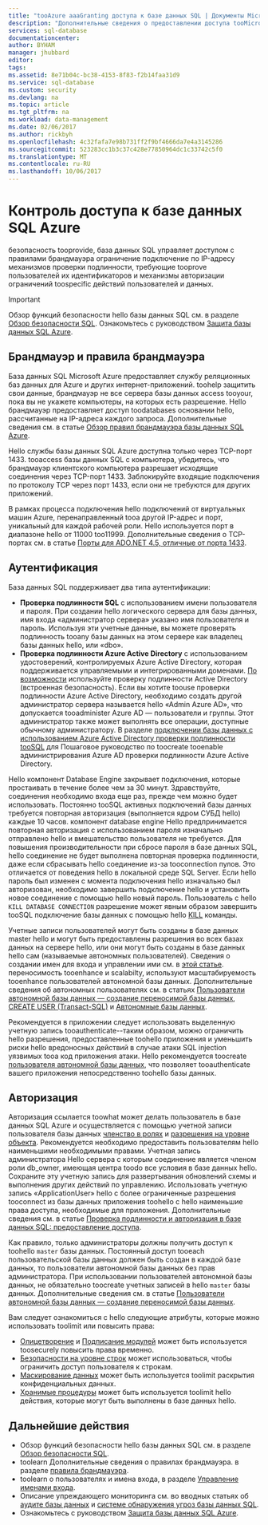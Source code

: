 ```yaml
---
title: "tooAzure aaaGranting доступа к базе данных SQL | Документы Microsoft"
description: "Дополнительные сведения о предоставлении доступа tooMicrosoft базы данных SQL Azure."
services: sql-database
documentationcenter: 
author: BYHAM
manager: jhubbard
editor: 
tags: 
ms.assetid: 8e71b04c-bc38-4153-8f83-f2b14faa31d9
ms.service: sql-database
ms.custom: security
ms.devlang: na
ms.topic: article
ms.tgt_pltfrm: na
ms.workload: data-management
ms.date: 02/06/2017
ms.author: rickbyh
ms.openlocfilehash: 4c32fafa7e98b731ff2f9bf4666da7e4a3145286
ms.sourcegitcommit: 523283cc1b3c37c428e77850964dc1c33742c5f0
ms.translationtype: MT
ms.contentlocale: ru-RU
ms.lasthandoff: 10/06/2017
---
```

# <a name="azure-sql-database-access-control"></a>Контроль доступа к базе данных SQL Azure
безопасность tooprovide, база данных SQL управляет доступом с правилами брандмауэра ограничение подключение по IP-адресу механизмов проверки подлинности, требующие tooprove пользователей их идентификаторов и механизмы авторизации ограничений toospecific действий пользователей и данных. 

> [!IMPORTANT]
> Обзор функций безопасности hello базы данных SQL см. в разделе [Обзор безопасности SQL](sql-database-security-overview.md). Ознакомьтесь с руководством [Защита базы данных SQL Azure](sql-database-security-tutorial.md).

## <a name="firewall-and-firewall-rules"></a>Брандмауэр и правила брандмауэра
База данных SQL Microsoft Azure предоставляет службу реляционных баз данных для Azure и других интернет-приложений. toohelp защитить свои данные, брандмауэр не все сервера базы данных access tooyour, пока вы не укажете компьютеры, на которых есть разрешение. Hello брандмауэр предоставляет доступ toodatabases основании hello, рассчитанные на IP-адреса каждого запроса. Дополнительные сведения см. в статье [Обзор правил брандмауэра базы данных SQL Azure](sql-database-firewall-configure.md).

Hello службы базы данных SQL Azure доступна только через TCP-порт 1433. tooaccess базы данных SQL с компьютера, убедитесь, что брандмауэр клиентского компьютера разрешает исходящие соединения через TCP-порт 1433. Заблокируйте входящие подключения по протоколу TCP через порт 1433, если они не требуются для других приложений. 

В рамках процесса подключения hello подключений от виртуальных машин Azure, перенаправленный tooa другой IP-адрес и порт, уникальный для каждой рабочей роли. Hello используется порт в диапазоне hello от 11000 too11999. Дополнительные сведения о TCP-портах см. в статье [Порты для ADO.NET 4.5, отличные от порта 1433](sql-database-develop-direct-route-ports-adonet-v12.md).

## <a name="authentication"></a>Аутентификация

База данных SQL поддерживает два типа аутентификации:

* **Проверка подлинности SQL** с использованием имени пользователя и пароля. При создании hello логического сервера для базы данных, имя входа «администратор сервера» указано имя пользователя и пароль. Используя эти учетные данные, вы можете проверять подлинность tooany базы данных на этом сервере как владелец базы данных hello, или «dbo». 
* **Проверка подлинности Azure Active Directory** с использованием удостоверений, контролируемых Azure Active Directory, которая поддерживается управляемыми и интегрированными доменами. [По возможности](https://docs.microsoft.com/sql/relational-databases/security/choose-an-authentication-mode) используйте проверку подлинности Active Directory (встроенная безопасность). Если вы хотите toouse проверки подлинности Azure Active Directory, необходимо создать другой администратор сервера называется hello «Admin Azure AD», что допускается tooadminister Azure AD — пользователи и группы. Этот администратор также может выполнять все операции, доступные обычному администратору. В разделе [подключении базы данных с использованием Azure Active Directory проверки подлинности tooSQL](sql-database-aad-authentication.md) для Пошаговое руководство по toocreate tooenable администрирования Azure AD проверки подлинности Azure Active Directory.

Hello компонент Database Engine закрывает подключения, которые простаивать в течение более чем за 30 минут. Здравствуйте, соединения необходимо входа еще раз, прежде чем можно будет использовать. Постоянно tooSQL активных подключений базы данных требуется повторная авторизация (выполняется ядром СУБД hello) каждые 10 часов. компонент database engine Hello предпринимается повторная авторизация с использованием пароля изначально отправлено hello и вмешательство пользователя не требуется. Для повышения производительности при сбросе пароля в базе данных SQL, hello соединение не будет выполнена повторная проверка подлинности, даже если сбрасывать hello соединение из-за tooconnection пулов. Это отличается от поведения hello в локальной среде SQL Server. Если hello пароль был изменен с момента подключения hello изначально был авторизован, необходимо завершить подключение hello и установить новое соединение с помощью hello новый пароль. Пользователь с hello `KILL DATABASE CONNECTION` разрешение может явным образом завершить tooSQL подключение базы данных с помощью hello [KILL](https://docs.microsoft.com/sql/t-sql/language-elements/kill-transact-sql) команды.

Учетные записи пользователей могут быть созданы в базе данных master hello и могут быть предоставлены разрешения во всех базах данных на сервере hello, или они могут быть созданы в базе данных hello сам (называемые автономных пользователей). Сведения о создании имен для входа и управлении ими см. в [этой статье](sql-database-manage-logins.md). переносимость tooenhance и scalabilty, используют масштабируемость tooenhance пользователей автономной базы данных. Дополнительные сведения об автономных пользователях см. в статьях [Пользователи автономной базы данных — создание переносимой базы данных](https://docs.microsoft.com/sql/relational-databases/security/contained-database-users-making-your-database-portable), [CREATE USER (Transact-SQL)](https://docs.microsoft.com/sql/t-sql/statements/create-user-transact-sql) и [Автономные базы данных](https://docs.microsoft.com/sql/relational-databases/databases/contained-databases).

Рекомендуется в приложении следует использовать выделенную учетную запись tooauthenticate--таким образом, можно ограничить hello разрешения, предоставленные toohello приложения и уменьшить риски hello вредоносных действий в случае атаки SQL injection уязвимых tooa код приложения атаки. Hello рекомендуется toocreate [пользователя автономной базы данных](https://docs.microsoft.com/sql/relational-databases/security/contained-database-users-making-your-database-portable), что позволяет tooauthenticate вашего приложения непосредственно toohello базы данных. 

## <a name="authorization"></a>Авторизация

Авторизация ссылается toowhat может делать пользователь в базе данных SQL Azure и осуществляется с помощью учетной записи пользователя базы данных [членство в ролях](https://docs.microsoft.com/sql/relational-databases/security/authentication-access/database-level-roles) и [разрешения на уровне объекта](https://docs.microsoft.com/sql/relational-databases/security/permissions-database-engine). Рекомендуется необходимо предоставить пользователям hello наименьшими необходимыми правами. Учетная запись администратора Hello сервера с которым соединение является членом роли db_owner, имеющая центра toodo все условия в базе данных hello. Сохраните эту учетную запись для развертывания обновлений схемы и выполнения других действий по управлению. Использовать учетную запись «ApplicationUser» hello с более ограниченные разрешения tooconnect из базы данных приложения toohello с hello наименьшие права доступа, необходимые для приложения. Дополнительные сведения см. в статье [Проверка подлинности и авторизация в базе данных SQL: предоставление доступа](sql-database-manage-logins.md).

Как правило, только администраторы должны получить доступ к toohello `master` базы данных. Постоянный доступ tooeach пользовательской базы данных должен быть создан в каждой базе данных, то пользователи автономной базы данных без прав администратора. При использовании пользователей автономной базы данных, не обязательно toocreate учетных записей в hello `master` базы данных. Дополнительные сведения см. в статье [Пользователи автономной базы данных — создание переносимой базы данных](https://docs.microsoft.com/sql/relational-databases/security/contained-database-users-making-your-database-portable).

Вам следует ознакомиться с hello следующие атрибуты, которые можно использовать toolimit или повысить права:   
* [Олицетворение](https://docs.microsoft.com/dotnet/framework/data/adonet/sql/customizing-permissions-with-impersonation-in-sql-server) и [Подписание модулей](https://docs.microsoft.com/dotnet/framework/data/adonet/sql/signing-stored-procedures-in-sql-server) может быть используется toosecurely повысить права временно.
* [Безопасности на уровне строк](https://docs.microsoft.com/sql/relational-databases/security/row-level-security) может использоваться, чтобы ограничить доступ пользователя к строкам.
* [Маскирование данных](sql-database-dynamic-data-masking-get-started.md) может быть используется toolimit раскрытия конфиденциальных данных.
* [Хранимые процедуры](https://docs.microsoft.com/sql/relational-databases/stored-procedures/stored-procedures-database-engine) может быть используется toolimit hello действия, которые могут быть выполнены в базе данных hello.

## <a name="next-steps"></a>Дальнейшие действия

- Обзор функций безопасности hello базы данных SQL см. в разделе [Обзор безопасности SQL](sql-database-security-overview.md).
- toolearn Дополнительные сведения о правилах брандмауэра. в разделе [правила брандмауэра](sql-database-firewall-configure.md).
- toolearn о пользователях и имена входа, в разделе [Управление именами входа](sql-database-manage-logins.md). 
- Описание упреждающего мониторинга см. во вводных статьях об [аудите базы данных](sql-database-auditing.md) и [системе обнаружения угроз базы данных SQL](sql-database-threat-detection.md).
- Ознакомьтесь с руководством [Защита базы данных SQL Azure](sql-database-security-tutorial.md).
